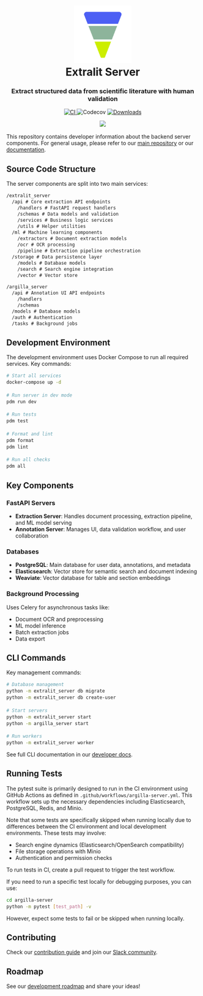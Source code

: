 <h1 align="center">
  <a href=""><img src="https://github.com/extralit/extralit/raw/develop/argilla/docs/assets/logo.svg" alt="Extralit" width="150"></a>
  <br>
  Extralit Server
  <br>
</h1>
<h3 align="center">Extract structured data from scientific literature with human validation</h2>

<p align="center">
<a href="https://pypi.org/project/extralit/">
<img alt="CI" src="https://img.shields.io/pypi/v/extralit.svg?style=flat-round&logo=pypi&logoColor=white">
</a>
<img alt="Codecov" src="https://codecov.io/gh/extralit/extralit/branch/main/graph/badge.svg"/>
<a href="https://pepy.tech/project/extralit">
<img alt="Downloads" src="https://static.pepy.tech/personalized-badge/extralit?period=month&units=international_system&left_color=grey&right_color=blue&left_text=pypi%20downloads/month">
</a>
</p>

<p align="center">
<a href="https://www.linkedin.com/company/extralit-ai">
<img src="https://img.shields.io/badge/linkedin-blue?logo=linkedin"/>
</a>
</p>

This repository contains developer information about the backend server components. For general usage, please refer to our [main repository](https://github.com/extralit/extralit) or our [documentation](https://docs.extralit.ai/latest/).

## Source Code Structure

The server components are split into two main services:

```
/extralit_server
  /api # Core extraction API endpoints
    /handlers # FastAPI request handlers
    /schemas # Data models and validation
    /services # Business logic services
    /utils # Helper utilities
  /ml # Machine learning components
    /extractors # Document extraction models
    /ocr # OCR processing
    /pipeline # Extraction pipeline orchestration
  /storage # Data persistence layer
    /models # Database models
    /search # Search engine integration
    /vector # Vector store
```

```
/argilla_server
  /api # Annotation UI API endpoints
    /handlers
    /schemas
  /models # Database models
  /auth # Authentication
  /tasks # Background jobs
```

## Development Environment

The development environment uses Docker Compose to run all required services. Key commands:

```sh
# Start all services
docker-compose up -d

# Run server in dev mode
pdm run dev

# Run tests
pdm test

# Format and lint
pdm format
pdm lint

# Run all checks
pdm all
```

## Key Components

### FastAPI Servers

- **Extraction Server**: Handles document processing, extraction pipeline, and ML model serving
- **Annotation Server**: Manages UI, data validation workflow, and user collaboration

### Databases

- **PostgreSQL**: Main database for user data, annotations, and metadata
- **Elasticsearch**: Vector store for semantic search and document indexing
- **Weaviate**: Vector database for table and section embeddings

### Background Processing

Uses Celery for asynchronous tasks like:

- Document OCR and preprocessing
- ML model inference
- Batch extraction jobs
- Data export

## CLI Commands

Key management commands:

```sh
# Database management
python -m extralit_server db migrate
python -m extralit_server db create-user

# Start servers
python -m extralit_server start
python -m argilla_server start

# Run workers
python -m extralit_server worker
```

See full CLI documentation in our [developer docs](https://docs.extralit.ai/latest/developer).

## Running Tests

The pytest suite is primarily designed to run in the CI environment using GitHub Actions as defined in `.github/workflows/argilla-server.yml`. This workflow sets up the necessary dependencies including Elasticsearch, PostgreSQL, Redis, and Minio.

Note that some tests are specifically skipped when running locally due to differences between the CI environment and local development environments. These tests may involve:

- Search engine dynamics (Elasticsearch/OpenSearch compatibility)
- File storage operations with Minio
- Authentication and permission checks

To run tests in CI, create a pull request to trigger the test workflow.

If you need to run a specific test locally for debugging purposes, you can use:

```bash
cd argilla-server
python -m pytest [test_path] -v
```

However, expect some tests to fail or be skipped when running locally.


## Contributing

Check our [contribution guide](https://docs.extralit.ai/latest/community/contributor) and join our [Slack community](https://join.slack.com/t/extralit/shared_invite/zt-2kt8t12r7-uFj0bZ5SPAOhRFkxP7ZQaQ).

## Roadmap

See our [development roadmap](https://github.com/orgs/extralit/projects/2/views/1) and share your ideas!
